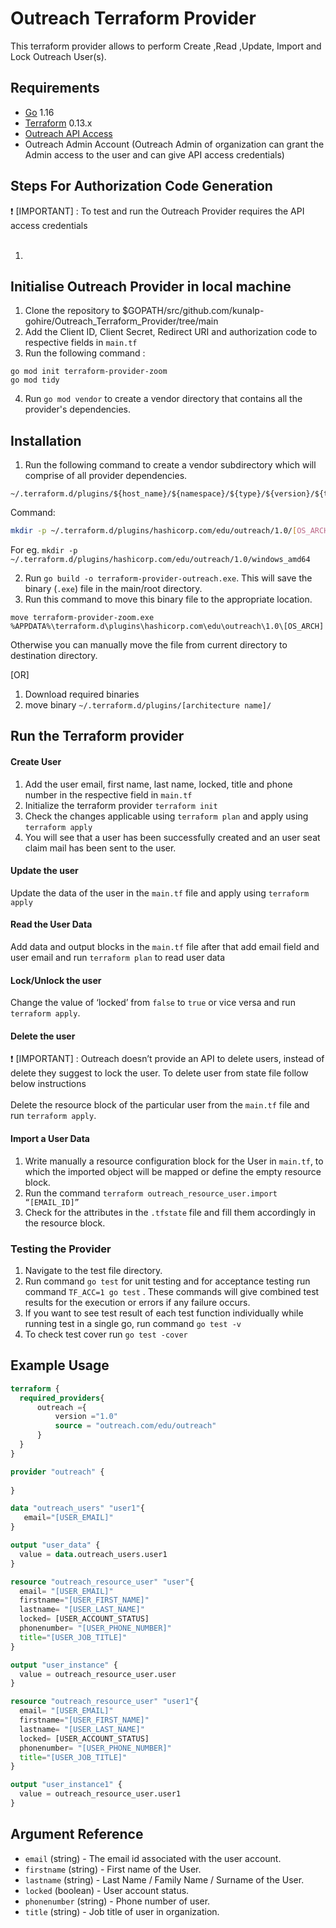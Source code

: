 # Outreach Terraform Provider

This terraform provider allows to perform Create ,Read ,Update, Import and Lock Outreach User(s). 


## Requirements

* [Go](https://golang.org/doc/install) 1.16 <br>
* [Terraform](https://www.terraform.io/downloads.html) 0.13.x <br/>
* [Outreach API Access](https://www.outreach.io/product/platform/api)
* Outreach Admin Account (Outreach Admin of organization can grant the Admin access to the user and can give API access credentials)


## Steps For Authorization Code Generation
 :heavy_exclamation_mark:  [IMPORTANT] : To test and run the Outreach Provider requires  the API access credentials<br><br>

1. <br>


## Initialise Outreach Provider in local machine 
1. Clone the repository  to $GOPATH/src/github.com/kunalp-gohire/Outreach_Terraform_Provider/tree/main<br>
2. Add the Client ID, Client Secret, Redirect URI and authorization code to respective fields in `main.tf` <br>
3. Run the following command :
 ```golang
go mod init terraform-provider-zoom
go mod tidy
```
4. Run `go mod vendor` to create a vendor directory that contains all the provider's dependencies. <br>

## Installation
1. Run the following command to create a vendor subdirectory which will comprise of  all provider dependencies. <br>
```
~/.terraform.d/plugins/${host_name}/${namespace}/${type}/${version}/${target}
``` 
Command: 
```bash
mkdir -p ~/.terraform.d/plugins/hashicorp.com/edu/outreach/1.0/[OS_ARCH]
```
For eg. `mkdir -p ~/.terraform.d/plugins/hashicorp.com/edu/outreach/1.0/windows_amd64`<br>

2. Run `go build -o terraform-provider-outreach.exe`. This will save the binary (`.exe`) file in the main/root directory. <br>
3. Run this command to move this binary file to the appropriate location.
 ```
 move terraform-provider-zoom.exe %APPDATA%\terraform.d\plugins\hashicorp.com\edu\outreach\1.0\[OS_ARCH]
 ``` 
Otherwise you can manually move the file from current directory to destination directory.<br>


[OR]

1. Download required binaries <br>
2. move binary `~/.terraform.d/plugins/[architecture name]/`


## Run the Terraform provider

#### Create User
1. Add the user email, first name, last name, locked, title and phone number in the respective field in `main.tf`
2. Initialize the terraform provider `terraform init`
3. Check the changes applicable using `terraform plan` and apply using `terraform apply`
4. You will see that a user has been successfully created and an user seat claim mail has been sent to the user.

#### Update the user
Update the data of the user in the `main.tf` file and apply using `terraform apply`

#### Read the User Data
Add data and output blocks in the `main.tf` file after that add email field  and user email  and run `terraform plan` to read user data

#### Lock/Unlock the user
Change the value of ‘locked’  from `false` to `true` or vice versa and run `terraform apply`.

#### Delete the user
 :heavy_exclamation_mark:  [IMPORTANT] : Outreach doesn’t provide an API to delete users, instead of delete they suggest to lock the user. To delete user from state file follow below instructions<br><br>
Delete the resource block of the particular user from the `main.tf` file and run `terraform apply`.

#### Import a User Data
1. Write manually a resource configuration block for the User in `main.tf`, to which the imported object will be mapped or define the empty resource block.
2. Run the command `terraform outreach_resource_user.import “[EMAIL_ID]”`
3. Check for the attributes in the `.tfstate` file and fill them accordingly in the resource block.


### Testing the Provider
1. Navigate to the test file directory.
2. Run command `go test` for unit testing and for acceptance testing run command `TF_ACC=1 go test` . These commands will give combined test results for the execution or errors if any failure occurs.
3. If you want to see test result of each test function individually while running test in a single go, run command `go test -v`
4. To check test cover run `go test -cover`


## Example Usage
```terraform
terraform {
  required_providers{
      outreach ={
          version ="1.0"
          source = "outreach.com/edu/outreach"
      }
  }
}

provider "outreach" {
    
}

data "outreach_users" "user1"{
   email="[USER_EMAIL]"
}

output "user_data" {
  value = data.outreach_users.user1
}

resource "outreach_resource_user" "user"{
  email= "[USER_EMAIL]"
  firstname="[USER_FIRST_NAME]"
  lastname= "[USER_LAST_NAME]"
  locked= [USER_ACCOUNT_STATUS]
  phonenumber= "[USER_PHONE_NUMBER]"
  title="[USER_JOB_TITLE]"
}

output "user_instance" {
  value = outreach_resource_user.user
}

resource "outreach_resource_user" "user1"{
  email= "[USER_EMAIL]"
  firstname="[USER_FIRST_NAME]"
  lastname= "[USER_LAST_NAME]"
  locked= [USER_ACCOUNT_STATUS]
  phonenumber= "[USER_PHONE_NUMBER]"
  title="[USER_JOB_TITLE]"
}

output "user_instance1" {
  value = outreach_resource_user.user1
}
```

## Argument Reference

* `email` (string)     - The email id associated with the user account.
* `firstname` (string) - First name of the User.
* `lastname` (string) - Last Name / Family Name / Surname of the User.
* `locked` (boolean) - User account status.
* `phonenumber` (string) - Phone number of user.
* `title` (string) -  Job title of user in organization. 
